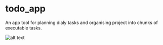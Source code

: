 # todo_app
An app tool for planning dialy tasks and organising project into chunks of executable tasks.

![alt text](https://raw.githubusercontent.com/kkoderr/todo_app/todo/static/project.png)